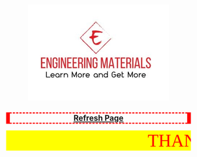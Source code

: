 <html>
<title> ENGINEERING MATERIALS R19 RESULTS </title>
<head>
<style type="text/css">
h2 {
    border-style: dashed;
    border-width: 3px;
    border-left-width: 10px;
    border-right-width: 10px;
    border-color: red;
}
 body{
 background-image:url(bg-01.jpg);
 background-size: cover;
 background-attachment: fixed;
 }
 </style>
 </head>
<body>
<script language ="javascript">
<!--hide
var password;
password=prompt('ENTER YOUR HALLTICKET NUMBER ','');
if(password=="19KH1A0501")
{
window.open ("https://storage.googleapis.com/production-websitebuilder-v1-0-2/022/273022/ohyxSXu9/1cb0cbc516794061a68b23c8368cbdaf?fileName=501.pdf");
}
else if(password=="19KH1A0502")
{
window.open ("https://storage.googleapis.com/production-websitebuilder-v1-0-2/022/273022/ohyxSXu9/8c81c626197146ba815f8a78e7134217?fileName=502.pdf");
}
else if(password=="19KH1A0503")
{
window.open ("https://storage.googleapis.com/production-websitebuilder-v1-0-2/022/273022/ohyxSXu9/9ead432eaa074d08bbad46b737c2203c?fileName=503.pdf");
}
else if(password=="19KH1A0504")
{
window.open ("https://storage.googleapis.com/production-websitebuilder-v1-0-2/022/273022/ohyxSXu9/27fa4ea8e9754497acc041a993cf71eb?fileName=504.pdf");
}
else if(password=="19KH1A0505")
{
window.open ("https://storage.googleapis.com/production-websitebuilder-v1-0-2/022/273022/ohyxSXu9/49b4090a9c524057a16314ee4c6461fe?fileName=505.pdf");
}

else if(password=="19KH1A0506")
{
window.open ("https://storage.googleapis.com/production-websitebuilder-v1-0-2/022/273022/ohyxSXu9/ddf87d63f00d4ea0b31a6dad0b303d1d?fileName=506.pdf");
}
else if(password=="19KH1A0507")
{
window.open ("https://storage.googleapis.com/production-websitebuilder-v1-0-2/022/273022/ohyxSXu9/376f17520103424db5253807662334bf?fileName=507.pdf");
}

else if(password=="19KH1A0508")
{
window.open ("https://storage.googleapis.com/production-websitebuilder-v1-0-2/022/273022/ohyxSXu9/f1e72b86668c4ded9037273b3f66e89f?fileName=508.pdf");
}
else if(password=="19KH1A0509")
{
window.open ("https://storage.googleapis.com/production-websitebuilder-v1-0-2/022/273022/ohyxSXu9/d66dfdcfab0a41839f4e4e01b90bbd20?fileName=509.pdf");
}

else if(password=="19KH1A0510")
{
window.open ("https://storage.googleapis.com/production-websitebuilder-v1-0-2/022/273022/ohyxSXu9/3ecb03fb9f134d72a5452878d75b810f?fileName=510.pdf");
}
else if(password=="19KH1A0511")
{
window.open ("https://storage.googleapis.com/production-websitebuilder-v1-0-2/022/273022/ohyxSXu9/25adeccb05fd44bd88735a16c23cc244?fileName=511.pdf");
}
else if(password=="19KH1A0512")
{
window.open ("https://storage.googleapis.com/production-websitebuilder-v1-0-2/022/273022/ohyxSXu9/d2aebeaa33e84852be427baff192761b?fileName=512.pdf");
}
else if(password=="19KH1A0513")
{
window.open ("https://storage.googleapis.com/production-websitebuilder-v1-0-2/022/273022/ohyxSXu9/043eff8147f347d0bc94cbd5d66c436e?fileName=513.pdf");
}
else if(password=="19KH1A0514")
{
window.open ("https://storage.googleapis.com/production-websitebuilder-v1-0-2/022/273022/ohyxSXu9/a4ed8f3c711545bd8f5e7d55efb6b64d?fileName=514.pdf");
}
else if(password=="19KH1A0515")
{
window.open ("https://storage.googleapis.com/production-websitebuilder-v1-0-2/022/273022/ohyxSXu9/a3022c13ef4b40e5b7d6f42e597746f0?fileName=515.pdf");
}
else if(password=="19KH1A0516")
{
window.open ("https://storage.googleapis.com/production-websitebuilder-v1-0-2/022/273022/ohyxSXu9/89b63af237c54b0daa4a10723f7e3974?fileName=516.pdf");
}
else if(password=="19KH1A0517")
{
window.open ("https://storage.googleapis.com/production-websitebuilder-v1-0-2/022/273022/ohyxSXu9/4b47ee9e80fd4683b62d2e58a604cbe9?fileName=517.pdf");
}
else if(password=="19KH1A0518")
{
window.open ("https://storage.googleapis.com/production-websitebuilder-v1-0-2/022/273022/ohyxSXu9/48994d01d5fa4cf2954d6ed9e01e38a9?fileName=518.pdf");
}
else if(password=="19KH1A0519")
{
window.open ("https://storage.googleapis.com/production-websitebuilder-v1-0-2/022/273022/ohyxSXu9/cb240b92e3514f79843d0047c4bc2506?fileName=519.pdf");
}
else if(password=="19KH1A0520")
{
window.open ("https://storage.googleapis.com/production-websitebuilder-v1-0-2/022/273022/ohyxSXu9/7e77a4794f054c91a7f75f9c2867b132?fileName=520.pdf");
}
else if(password=="19KH1A0521")
{
window.open ("https://storage.googleapis.com/production-websitebuilder-v1-0-2/022/273022/ohyxSXu9/b64d0c1f339b408199fc5ce481be26ce?fileName=521.pdf");
}
else if(password=="19KH1A0522")
{
window.open ("https://storage.googleapis.com/production-websitebuilder-v1-0-2/022/273022/ohyxSXu9/77a2fb8be4d94c12a07e4b6a3ba0998d?fileName=522.pdf");
}
else if(password=="19KH1A0523")
{
window.open ("https://storage.googleapis.com/production-websitebuilder-v1-0-2/022/273022/ohyxSXu9/ffdcc9a723cf463f9ae86be4988ba024?fileName=523.pdf");
}
else if(password=="19KH1A0524")
{
window.open ("https://storage.googleapis.com/production-websitebuilder-v1-0-2/022/273022/ohyxSXu9/a1767233c2a843c3a96ce68d37a20656?fileName=524.pdf");
}
else if(password=="19KH1A0525")
{
window.open ("https://storage.googleapis.com/production-websitebuilder-v1-0-2/022/273022/ohyxSXu9/5055bcd801334870bd5c46ba28a09ec4?fileName=525.pdf");
}
else if(password=="19KH1A0526")
{
window.open ("https://storage.googleapis.com/production-websitebuilder-v1-0-2/022/273022/ohyxSXu9/4dc5c023f7d342b1b191c08f55019bd2?fileName=526.pdf");
}
else if(password=="19KH1A0527")
{
window.open ("https://storage.googleapis.com/production-websitebuilder-v1-0-2/022/273022/ohyxSXu9/edcfc97baf01413fa983e11efa9634f3?fileName=527.pdf");
}
else if(password=="19KH1A0528")
{
window.open ("https://storage.googleapis.com/production-websitebuilder-v1-0-2/022/273022/ohyxSXu9/a1826e14738242eb82d31343e43f3d58?fileName=528.pdf");
}
else if(password=="19KH1A0529")
{
window.open ("https://storage.googleapis.com/production-websitebuilder-v1-0-2/022/273022/ohyxSXu9/abdb97d5b2fe4472826fe5586b56fe99?fileName=529.pdf");
}
else if(password=="19KH1A0530")
{
window.open ("https://storage.googleapis.com/production-websitebuilder-v1-0-2/022/273022/ohyxSXu9/7dd636ab5e51457ab414af0c9f915f74?fileName=530.pdf");
}
else if(password=="19KH1A0531")
{
window.open ("https://storage.googleapis.com/production-websitebuilder-v1-0-2/022/273022/ohyxSXu9/bd41f85dd25742bcbac8c5db133b060b?fileName=531.pdf");
}
else if(password=="19KH1A0532")
{
window.open ("https://storage.googleapis.com/production-websitebuilder-v1-0-2/022/273022/ohyxSXu9/5acf5bc3c69442ce97917fbb7afaebd4?fileName=532.pdf");
}
else if(password=="19KH1A0533")
{
window.open ("https://storage.googleapis.com/production-websitebuilder-v1-0-2/022/273022/ohyxSXu9/5f90e9bc63ca463cae6e9f173a4f3757?fileName=533.pdf");
}
else if(password=="19KH1A0534")
{
window.open ("https://storage.googleapis.com/production-websitebuilder-v1-0-2/022/273022/ohyxSXu9/fa266114391e470fbc57566ca14f7b62?fileName=535.pdf");
}
else if(password=="19KH1A0535")
{
window.open ("https://storage.googleapis.com/production-websitebuilder-v1-0-2/022/273022/ohyxSXu9/5846bf769b8e43abbfb45022e328f6c1?fileName=535.pdf");
}
else if(password=="19KH1A0536")
{
window.open ("https://storage.googleapis.com/production-websitebuilder-v1-0-2/022/273022/ohyxSXu9/fd1e0913cade482198880f5b7c858051?fileName=536.pdf");
}
else if(password=="19KH1A0537")
{
window.open ("https://storage.googleapis.com/production-websitebuilder-v1-0-2/022/273022/ohyxSXu9/7c19c982891846b597bc1a8ce43b9d8e?fileName=537.pdf");
}
else if(password=="19KH1A0538")
{
window.open ("https://storage.googleapis.com/production-websitebuilder-v1-0-2/022/273022/ohyxSXu9/9b35961914d74d46a5b56b19add8f8c1?fileName=538.pdf");
}
else if(password=="19KH1A0539")
{
window.open ("https://storage.googleapis.com/production-websitebuilder-v1-0-2/022/273022/ohyxSXu9/2ad2b297050e4d18a6f636997ab68f02?fileName=539.pdf");
}
else if(password=="19KH1A0540")
{
window.open ("https://storage.googleapis.com/production-websitebuilder-v1-0-2/022/273022/ohyxSXu9/a6f20ad52cb74a34a78b7978fa0a041b?fileName=540.pdf");
}
else if(password=="19KH1A0541")
{
window.open ("https://storage.googleapis.com/production-websitebuilder-v1-0-2/022/273022/ohyxSXu9/c2ab6158877748658f35e0eb807895da?fileName=541.pdf");
}
else if(password=="19KH1A0542")
{
window.open ("https://storage.googleapis.com/production-websitebuilder-v1-0-2/022/273022/ohyxSXu9/241bb45e5216418bb05b78e05a68dbeb?fileName=542.pdf");
}
else if(password=="19KH1A0543")
{
window.open ("https://storage.googleapis.com/production-websitebuilder-v1-0-2/022/273022/ohyxSXu9/6eb42f0b91964f909e29d506c990a5da?fileName=543.pdf");
}
else if(password=="19KH1A0544")
{
window.open ("https://storage.googleapis.com/production-websitebuilder-v1-0-2/022/273022/ohyxSXu9/4516cd7455134328a65d233b1cf82cc6?fileName=544.pdf");
}
else if(password=="19KH1A0545")
{
window.open ("https://storage.googleapis.com/production-websitebuilder-v1-0-2/022/273022/ohyxSXu9/f3f210e34b0a4b528e63da8e52ce53aa?fileName=545.pdf");
}
else if(password=="19KH1A0546")
{
window.open ("https://storage.googleapis.com/production-websitebuilder-v1-0-2/022/273022/ohyxSXu9/a37500795a7546e5aa8d5eaac7f07304?fileName=546.pdf");
}
else if(password=="19KH1A0547")
{
window.open ("https://storage.googleapis.com/production-websitebuilder-v1-0-2/022/273022/ohyxSXu9/c9885dce6e274581af15048201f7357d?fileName=547.pdf");
}
else if(password=="19KH1A0548")
{
alert('The Person is Dropped Please Refresh The Page And Check Another Result');
}
else if(password=="19KH1A0549")
{
window.open ("https://storage.googleapis.com/production-websitebuilder-v1-0-2/022/273022/ohyxSXu9/3989d51105fd4100a5e0e8f69ea4c456?fileName=549.pdf");
}
else if(password=="19KH1A0550")
{
alert('The Person is Dropped Please Refresh The Page And Check Another Result');
}
else if(password=="19KH1A0551")
{
window.open ("https://storage.googleapis.com/production-websitebuilder-v1-0-2/022/273022/ohyxSXu9/225a0f4119c9475d9c44c1d309d94450?fileName=551.pdf");
}
else if(password=="19KH1A0552")
{
window.open ("https://storage.googleapis.com/production-websitebuilder-v1-0-2/022/273022/ohyxSXu9/7806e8a537c64c87b40b24c61daa5b7a?fileName=552.pdf");
}
else if(password=="19KH1A0553")
{
window.open ("https://storage.googleapis.com/production-websitebuilder-v1-0-2/022/273022/ohyxSXu9/7b3dcfab09a946bc8f9bd60d4181903c?fileName=553.pdf");
}
else if(password=="19KH1A0554")
{
window.open ("https://storage.googleapis.com/production-websitebuilder-v1-0-2/022/273022/ohyxSXu9/53127bcbc32a4382b7d9b0b62ae493b9?fileName=554.pdf");
}
else if(password=="19KH1A0555")
{
window.open ("https://storage.googleapis.com/production-websitebuilder-v1-0-2/022/273022/ohyxSXu9/a04d631b89ca4c02a9b3b46a0b7fd848?fileName=555.pdf");
}
else if(password=="19KH1A0556")
{
window.open ("https://storage.googleapis.com/production-websitebuilder-v1-0-2/022/273022/ohyxSXu9/2d52e782d7c041dcb7b0758221f754c7?fileName=556.pdf");
}
else if(password=="19KH1A0557")
{
window.open ("https://storage.googleapis.com/production-websitebuilder-v1-0-2/022/273022/ohyxSXu9/c6d6edd6314349f798636878deb96e4d?fileName=557.pdf");
}
else if(password=="19KH1A0558")
{
window.open ("https://storage.googleapis.com/production-websitebuilder-v1-0-2/022/273022/ohyxSXu9/b64ea22107e947829c5c1954cc5453ce?fileName=558.pdf");
}
else if(password=="19KH1A0559")
{
window.open ("https://storage.googleapis.com/production-websitebuilder-v1-0-2/022/273022/ohyxSXu9/7e3d08d5e77647839b233f8bff668ffd?fileName=559.pdf");
}
else if(password=="19KH1A0560")
{
window.open ("https://storage.googleapis.com/production-websitebuilder-v1-0-2/022/273022/ohyxSXu9/b85a097bee67474b85360d3be2bcfda0?fileName=560.pdf");
}
else if(password=="19KH1A0561")
{
window.open ("https://storage.googleapis.com/production-websitebuilder-v1-0-2/022/273022/ohyxSXu9/50932de7f3994e64a67a9bbc289c15ad?fileName=561.pdf");
}
else if(password=="19KH1A0562")
{
window.open ("https://storage.googleapis.com/production-websitebuilder-v1-0-2/022/273022/ohyxSXu9/f3b930a68f594c2daf0b0d0b51b7cb12?fileName=562.pdf");
}
else if(password=="19KH1A0563")
{
window.open ("https://storage.googleapis.com/production-websitebuilder-v1-0-2/022/273022/ohyxSXu9/be03576ee0c7401fa2b3683b5bda99a3?fileName=563.pdf");
}
else if(password=="19KH1A0564")
{
window.open ("https://storage.googleapis.com/production-websitebuilder-v1-0-2/022/273022/ohyxSXu9/fc4879c04eec4accaa4c2bfe2eb8e00c?fileName=564.pdf");
}
else if(password=="19KH1A0565")
{
window.open ("https://storage.googleapis.com/production-websitebuilder-v1-0-2/022/273022/ohyxSXu9/faaacffe39874e73ae793e2156dde7eb?fileName=565.pdf");
}
else if(password=="19KH1A0566")
{
window.open ("https://storage.googleapis.com/production-websitebuilder-v1-0-2/022/273022/ohyxSXu9/9b07aa0fdf984c46942c4dcb3ee74b5f?fileName=566.pdf");
}
else if(password=="19KH1A0567")
{
window.open ("https://storage.googleapis.com/production-websitebuilder-v1-0-2/022/273022/ohyxSXu9/d4ce69730fbc46609c7163d8956f5671?fileName=567.pdf");
}
else if(password=="19KH1A0568")
{
window.open ("https://storage.googleapis.com/production-websitebuilder-v1-0-2/022/273022/ohyxSXu9/08bb9161a85142358f53a4a9a754b552?fileName=568.pdf");
}
else if(password=="19KH1A0569")
{
window.open ("https://storage.googleapis.com/production-websitebuilder-v1-0-2/022/273022/ohyxSXu9/4ee87ef726a1454da84d33e644445d5b?fileName=569.pdf");
}
else if(password=="19KH1A0570")
{
window.open ("https://storage.googleapis.com/production-websitebuilder-v1-0-2/022/273022/ohyxSXu9/427e2425267443f8b2e912de1140daa4?fileName=570.pdf");
}
else if(password=="19KH1A0571")
{
window.open ("https://storage.googleapis.com/production-websitebuilder-v1-0-2/022/273022/ohyxSXu9/87e2cdf9cc81496e915ca2f75ea66086?fileName=571.pdf");
}
else if(password=="19KH1A0572")
{
window.open ("https://storage.googleapis.com/production-websitebuilder-v1-0-2/022/273022/ohyxSXu9/dfe97c502e4e427b90482e8ee2a89d29?fileName=572.pdf");
}
else if(password=="19KH1A0573")
{
window.open ("https://storage.googleapis.com/production-websitebuilder-v1-0-2/022/273022/ohyxSXu9/a62acf9fb142483bb6a40b8b5a5f204e?fileName=573.pdf");
}
else if(password=="19KH1A0574")
{
window.open ("https://storage.googleapis.com/production-websitebuilder-v1-0-2/022/273022/ohyxSXu9/1f8513ecde4b418686383e9268956181?fileName=574.pdf");
}
else if(password=="19KH1A0575")
{
window.open ("https://storage.googleapis.com/production-websitebuilder-v1-0-2/022/273022/ohyxSXu9/f4d78c3f9059425c9479cdf770e5c3f6?fileName=575.pdf");
}
else if(password=="19KH1A0576")
{
window.open ("https://storage.googleapis.com/production-websitebuilder-v1-0-2/022/273022/ohyxSXu9/f31d56c61f7a485bad144ef6875afd8f?fileName=576.pdf");
}
else if(password=="19KH1A0577")
{
window.open ("https://storage.googleapis.com/production-websitebuilder-v1-0-2/022/273022/ohyxSXu9/fcc8a5a85459408f80adf939634e40f0?fileName=577.pdf");
}
else if(password=="19KH1A0578")
{
window.open ("https://storage.googleapis.com/production-websitebuilder-v1-0-2/022/273022/ohyxSXu9/56dc89176bac494086d7fc9b3d7910d4?fileName=578.pdf");
}
else if(password=="19KH1A0579")
{
window.open ("https://storage.googleapis.com/production-websitebuilder-v1-0-2/022/273022/ohyxSXu9/6bbb71ddba96467bb4888c9a6300018d?fileName=579.pdf");
}
else if(password=="19KH1A0580")
{
window.open ("https://storage.googleapis.com/production-websitebuilder-v1-0-2/022/273022/ohyxSXu9/049c29a0dbd345fea4dc8e9ad8eef947?fileName=580.pdf");
}
else if(password=="19KH1A0581")
{
window.open ("https://storage.googleapis.com/production-websitebuilder-v1-0-2/022/273022/ohyxSXu9/6e591d726017410eba3ada85e001681b?fileName=581.pdf");
}
else if(password=="19KH1A0582")
{
window.open ("https://storage.googleapis.com/production-websitebuilder-v1-0-2/022/273022/ohyxSXu9/669e3dda74b14ea782a3e711bcb3d49a?fileName=582.pdf");
}
else if(password=="19KH1A0583")
{
window.open ("https://storage.googleapis.com/production-websitebuilder-v1-0-2/022/273022/ohyxSXu9/42223301ece14333bb3357f2a64e30c2?fileName=583.pdf");
}
else if(password=="19KH1A0584")
{
window.open ("https://storage.googleapis.com/production-websitebuilder-v1-0-2/022/273022/ohyxSXu9/a72096b5bd7a4b2eae49d5f359640094?fileName=584.pdf");
}
else if(password=="19KH1A0585")
{
window.open ("https://storage.googleapis.com/production-websitebuilder-v1-0-2/022/273022/ohyxSXu9/dd3d1c7aa3244439a353fb97a377b589?fileName=585.pdf");
}
else if(password=="19KH1A0586")
{
window.open ("https://storage.googleapis.com/production-websitebuilder-v1-0-2/022/273022/ohyxSXu9/3c4be7d6999a44599b6ddf4ea60c0b60?fileName=586.pdf");
}
else if(password=="19KH1A0587")
{
window.open ("https://storage.googleapis.com/production-websitebuilder-v1-0-2/022/273022/ohyxSXu9/2843b343981544e5a5e41341eb2ada4a?fileName=587.pdf");
}
else if(password=="19KH1A0588")
{
window.open ("https://storage.googleapis.com/production-websitebuilder-v1-0-2/022/273022/ohyxSXu9/a9a45f3ce9234f50be806982d8c46810?fileName=588.pdf");
}
else if(password=="19KH1A0589")
{
window.open ("https://storage.googleapis.com/production-websitebuilder-v1-0-2/022/273022/ohyxSXu9/77498a9a9e3949bcbadc86a7632de9bc?fileName=589.pdf");
}
else if(password=="19KH1A0590")
{
window.open ("https://storage.googleapis.com/production-websitebuilder-v1-0-2/022/273022/ohyxSXu9/e1b8076263434e989be9f63a1f1e693e?fileName=590.pdf");
}
else if(password=="19KH1A0591")
{
window.open ("https://storage.googleapis.com/production-websitebuilder-v1-0-2/022/273022/ohyxSXu9/81eb929ba89b49e2bb339df9b378bf4f?fileName=591.pdf");
}
else if(password=="19KH1A0592")
{
window.open ("https://storage.googleapis.com/production-websitebuilder-v1-0-2/022/273022/ohyxSXu9/e365ec4a6d0d429e933ef5e2785c5fe1?fileName=592.pdf");
}
else if(password=="19KH1A0593")
{
window.open ("https://storage.googleapis.com/production-websitebuilder-v1-0-2/022/273022/ohyxSXu9/2ae6d28f8dec451d96c8766d1b8e4f27?fileName=593.pdf");
}
else if(password=="19KH1A0594")
{
window.open ("https://storage.googleapis.com/production-websitebuilder-v1-0-2/022/273022/ohyxSXu9/4f601abdad8a4e0db6446899e9a60984?fileName=594.pdf");
}
else if(password=="19KH1A0595")
{
window.open ("https://storage.googleapis.com/production-websitebuilder-v1-0-2/022/273022/ohyxSXu9/cabadbd48659423ebf03e1ab1b4fc81a?fileName=595.pdf");
}
else if(password=="19KH1A0596")
{
window.open ("https://storage.googleapis.com/production-websitebuilder-v1-0-2/022/273022/ohyxSXu9/a1ea15f3632443bd8412d1c154b1e5b9?fileName=596.pdf");
}
else if(password=="19KH1A0597")
{
window.open ("https://storage.googleapis.com/production-websitebuilder-v1-0-2/022/273022/ohyxSXu9/a46e7a1eba524f74b9eedaf46d510075?fileName=597.pdf");
}
else if(password=="19KH1A0598")
{
window.open ("https://storage.googleapis.com/production-websitebuilder-v1-0-2/022/273022/ohyxSXu9/3190fabae8d84b5bbe3009fae3a8404b?fileName=598.pdf");
}
else if(password=="19KH1A0599")
{
window.open ("https://storage.googleapis.com/production-websitebuilder-v1-0-2/022/273022/ohyxSXu9/14c0355497bc45d4bbea7b73298cf68b?fileName=599.pdf");
}
else if(password=="19KH1A05A2")
{
window.open ("https://storage.googleapis.com/production-websitebuilder-v1-0-2/022/273022/ohyxSXu9/bb9d5396933d44fba77ceb7a7177b8d1?fileName=5A2.pdf");
}
else if(password=="19KH1A05A3")
{
window.open ("https://storage.googleapis.com/production-websitebuilder-v1-0-2/022/273022/ohyxSXu9/69ee15d96b684b2f97cb0acb4136ffe2?fileName=5A3.pdf");
}
else if(password=="19KH1A05A4")
{
window.open ("https://storage.googleapis.com/production-websitebuilder-v1-0-2/022/273022/ohyxSXu9/5ceef62ca28b43d988279ca6e8c11274?fileName=5A4.pdf");
}
else if(password=="19KH1A05A5")
{
window.open ("https://storage.googleapis.com/production-websitebuilder-v1-0-2/022/273022/ohyxSXu9/388b101adf6945d38240e8aa0c8687ab?fileName=5A5.pdf");
}
else if(password=="19KH1A05A6")
{
window.open ("https://storage.googleapis.com/production-websitebuilder-v1-0-2/022/273022/ohyxSXu9/8616b15184894d52a005659af0988173?fileName=5A6.pdf");
}
else
{
alert('You Enterd A Wrong Hall Ticket Number Please Refresh The Page And Try Again');
}
function confirmRefresh() {
var okToRefresh = confirm("Do you really want to refresh the page?");
if (okToRefresh)
	{
			setTimeout("location.reload(true);");
	}
}
//-->
</script>
<p align="center"><img src="LOGOG.icon.jpg"></p>
<h2 align="center"><a href="javascript:confirmRefresh();">Refresh Page</a></h2>
<font face="Bernard MT Condensed" size="7" color="red">
<marquee bgcolor="yellow">THANKYOU </marquee></font> 
</body>
</html>
